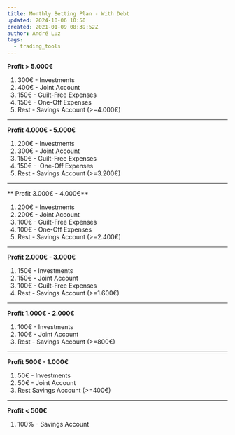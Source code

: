 ```yaml
---
title: Monthly Betting Plan - With Debt
updated: 2024-10-06 10:50
created: 2021-01-09 08:39:52Z
author: André Luz
tags:
  - trading_tools
---
```


**Profit > 5.000€**

1. 300€ - Investments
2. 400€ - Joint Account
3. 150€ - Guilt-Free Expenses
4. 150€ - One-Off Expenses
5. Rest - Savings Account (>=4.000€)

* * *

**Profit 4.000€ - 5.000€**

1. 200€ - Investments
2. 300€ - Joint Account
3. 150€ - Guilt-Free Expenses
4. 150€ -  One-Off Expenses
5. Rest - Savings Account (>=3.200€)

* * *

** Profit 3.000€ - 4.000€**

1. 200€ - Investments
2. 200€ - Joint Account
3. 100€ - Guilt-Free Expenses
4. 100€ - One-Off Expenses
5. Rest - Savings Account (>=2.400€)

* * *

**Profit 2.000€ - 3.000€**

1. 150€ - Investments
2. 150€ - Joint Account
3. 100€ - Guilt-Free Expenses
4. Rest - Savings Account (>=1.600€)

* * *

**Profit 1.000€ - 2.000€**

1. 100€ - Investments
2. 100€ - Joint Account
3. Rest - Savings Account (>=800€)

* * *

**Profit 500€ - 1.000€**

1. 50€ - Investments
2. 50€ - Joint Account
3. Rest Savings Account (>=400€)

* * *

**Profit < 500€**

1. 100% - Savings Account